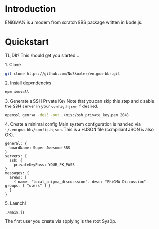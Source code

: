 # Introduction
ENiGMA½ is a modern from scratch BBS package written in Node.js.

# Quickstart
TL;DR? This should get you started...

1\. Clone
```bash
git clone https://github.com/NuSkooler/enigma-bbs.git
```

2\. Install dependencies
```bash
npm install
```

3\. Generate a SSH Private Key
Note that you can skip this step and disable the SSH server in your `config.hjson` if desired.

```bash
openssl genrsa -des3 -out ./misc/ssh_private_key.pem 2048
```

4\. Create a minimal config
Main system configuration is handled via `~/.enigma-bbs/config.hjson`. This is a HJSON file (compiliant JSON is also OK).

```hjson
general: {
  boardName: Super Awesome BBS
}
servers: {
  ssh: {
    privateKeyPass: YOUR_PK_PASS
}
messages: {
  areas: [
    { name: "local_enigma_discusssion", desc: "ENiGMA Discussion", groups: [ "users" ] }
  ]
}
```

5\. Launch!
```bash
./main.js
```

The first user you create via applying is the root SysOp.